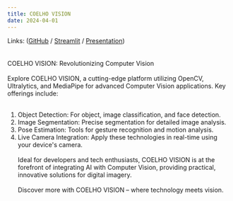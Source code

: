 ```yaml
---
title: COELHO VISION
date: 2024-04-01
---
```


Links: ([GitHub](https://github.com/rafaelcoelho1409/COELHOVISION) / [Streamlit](https://coelhovision.streamlit.app/) / [Presentation](../../uploads/COELHOVISION.pdf))  
<br><br>
COELHO VISION: Revolutionizing Computer Vision
<br><br>
Explore COELHO VISION, a cutting-edge platform utilizing OpenCV, Ultralytics, and MediaPipe for advanced Computer Vision applications. Key offerings include:
<br><br>
1) Object Detection: For object, image classification, and face detection.
2) Image Segmentation: Precise segmentation for detailed image analysis.
3) Pose Estimation: Tools for gesture recognition and motion analysis.
4) Live Camera Integration: Apply these technologies in real-time using your device's camera.
<br><br>
Ideal for developers and tech enthusiasts, COELHO VISION is at the forefront of integrating AI with Computer Vision, providing practical, innovative solutions for digital imagery.
<br><br>
Discover more with COELHO VISION – where technology meets vision.

<!--more-->

